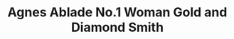 ---
title: "Agnes Ablade No.1 Woman Gold and Diamond Smith"
url: /accra/agnes-ablade-no-1-woman-gold-and-diamond-smith/
shop: jewelry
---